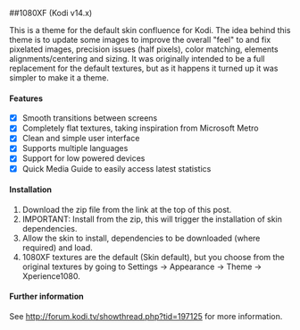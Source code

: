 ##1080XF (Kodi v14.x)

This is a theme for the default skin confluence for Kodi.
The idea behind this theme is to update some images to improve the overall "feel" to and fix pixelated images, precision issues (half pixels), color matching, elements alignments/centering and sizing.
It was originally intended to be a full replacement for the default textures, but as it happens it turned up it was simpler to make it a theme.

#### Features

- [x] Smooth transitions between screens
- [x] Completely flat textures, taking inspiration from Microsoft Metro
- [x] Clean and simple user interface
- [x] Supports multiple languages
- [x] Support for low powered devices
- [x] Quick Media Guide to easily access latest statistics

#### Installation
1. Download the zip file from the link at the top of this post.
2. IMPORTANT: Install from the zip, this will trigger the installation of skin dependencies.
3. Allow the skin to install, dependencies to be downloaded (where required) and load.
4. 1080XF textures are the default (Skin default), but you choose from the original textures by going to Settings -> Appearance -> Theme -> Xperience1080.

#### Further information
See http://forum.kodi.tv/showthread.php?tid=197125 for more information.